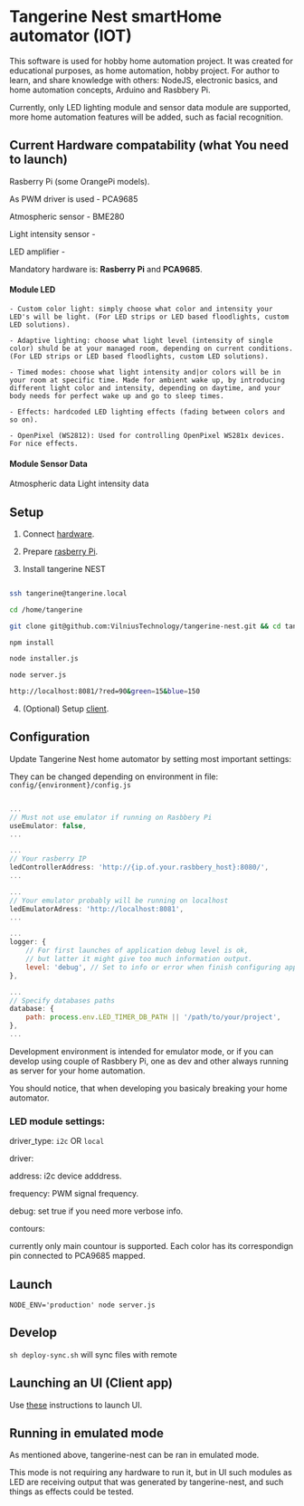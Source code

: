 # Tangerine Nest smartHome automator (IOT)

This software is used for hobby home automation project. It was created for educational purposes, as home automation, hobby project.
For author to learn, and share knowledge with others: NodeJS, electronic basics, and home automation concepts, Arduino and Rasbbery Pi.

Currently, only LED lighting module and sensor data module are supported, more home automation features will be added, such as facial recognition.

## Current Hardware compatability (what You need to launch)

Rasberry Pi (some OrangePi models).

As PWM driver is used - PCA9685

Atmospheric sensor - BME280

Light intensity sensor - 

LED amplifier - 

Mandatory hardware is: **Rasberry Pi** and **PCA9685**.

#### Module LED 

    - Custom color light: simply choose what color and intensity your LED's will be light. (For LED strips or LED based floodlights, custom LED solutions).

    - Adaptive lighting: choose what light level (intensity of single color) shuld be at your managed room, depending on current conditions. (For LED strips or LED based floodlights, custom LED solutions).

    - Timed modes: choose what light intensity and|or colors will be in your room at specific time. Made for ambient wake up, by introducing different light color and intensity, depending on daytime, and your body needs for perfect wake up and go to sleep times.

    - Effects: hardcoded LED lighting effects (fading between colors and so on).

    - OpenPixel (WS2812): Used for controlling OpenPixel WS281x devices. For nice effects.


#### Module Sensor Data
Atmospheric data
Light intensity data


## Setup

1. Connect [hardware](docs/hardware.md).

2. Prepare [rasberry Pi](docs/rasberry.md).

3. Install tangerine NEST

```bash

ssh tangerine@tangerine.local

cd /home/tangerine

git clone git@github.com:VilniusTechnology/tangerine-nest.git && cd tangerine-nest

npm install

node installer.js

node server.js

http://localhost:8081/?red=90&green=15&blue=150
```
4. (Optional) Setup [client](https://github.com/VilniusTechnology/orange-home-automator-ui).

## Configuration

Update Tangerine Nest home automator by setting most important settings:

They can be changed depending on environment in file: `config/{environment}/config.js`

```javascript

...
// Must not use emulator if running on Rasbbery Pi
useEmulator: false,
...

...
// Your rasberry IP
ledControllerAddress: 'http://{ip.of.your.rasbbery_host}:8080/',
...

...
// Your emulator probably will be running on localhost
ledEmulatorAdress: 'http://localhost:8081',
...

... 
logger: {
    // For first launches of application debug level is ok, 
    // but latter it might give too much information output.
    level: 'debug', // Set to info or error when finish configuring application
},

...
// Specify databases paths
database: {
    path: process.env.LED_TIMER_DB_PATH || '/path/to/your/project',
},
...

```

Development environment is intended for emulator mode, or if you can develop using couple of Rasbbery Pi, one as dev and other always running as server for your home automation.

You should notice, that when developing you basicaly breaking your home automator.


### LED module settings:

driver_type: `i2c` OR `local`

driver:

address: i2c device adddress.

frequency: PWM signal frequency.

debug: set true if you need more verbose info.

contours:

currently only main countour is supported.
Each color has its correspondign pin connected to PCA9685 mapped.

## Launch

``NODE_ENV='production' node server.js``

## Develop

`` sh deploy-sync.sh `` will sync files with remote

## Launching an UI (Client app)

Use [these](https://github.com/VilniusTechnology/orange-home-automator-ui) instructions to launch UI.

## Running in emulated mode

As mentioned above, tangerine-nest can be ran in emulated mode.

This mode is not requiring any hardware to run it, but in UI such modules as LED are receiving output that was generated by tangerine-nest, and such things as effects could be tested.
